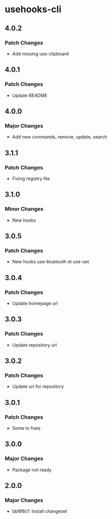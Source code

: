 # usehooks-cli

## 4.0.2

### Patch Changes

- Add missing use-clipboard

## 4.0.1

### Patch Changes

- Update README

## 4.0.0

### Major Changes

- Add new commands, remove, update, search

## 3.1.1

### Patch Changes

- Fixing registry file

## 3.1.0

### Minor Changes

- New hooks

## 3.0.5

### Patch Changes

- New hooks use-bluetooth et use-set

## 3.0.4

### Patch Changes

- Update homepage url

## 3.0.3

### Patch Changes

- Update repository url

## 3.0.2

### Patch Changes

- Update url for repository

## 3.0.1

### Patch Changes

- Some ts fixes

## 3.0.0

### Major Changes

- Package not ready

## 2.0.0

### Major Changes

- bb8f8c1: Install changeset
